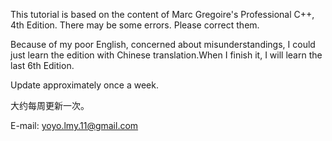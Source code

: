 This tutorial is based on the content of Marc Gregoire's Professional C++, 4th Edition. There may be some errors. Please correct them.

Because of my poor English, concerned about misunderstandings, I could just learn the edition with Chinese translation.When I finish it, I will learn the last 6th Edition.

Update approximately once a week.

大约每周更新一次。

E-mail: yoyo.lmy.11@gmail.com
